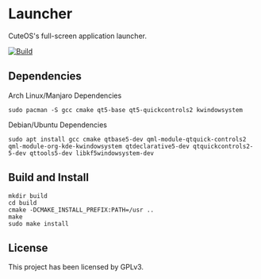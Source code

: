 # Launcher

CuteOS's full-screen application launcher.

[![Build](https://github.com/Cute-OS/launcher/actions/workflows/build.yml/badge.svg)](https://github.com/Cute-OS/launcher/actions/workflows/build.yml)

## Dependencies
Arch Linux/Manjaro Dependencies
```shell
sudo pacman -S gcc cmake qt5-base qt5-quickcontrols2 kwindowsystem
```
Debian/Ubuntu Dependencies
```shell
sudo apt install gcc cmake qtbase5-dev qml-module-qtquick-controls2 qml-module-org-kde-kwindowsystem qtdeclarative5-dev qtquickcontrols2-5-dev qttools5-dev libkf5windowsystem-dev
```

## Build and Install

```
mkdir build
cd build
cmake -DCMAKE_INSTALL_PREFIX:PATH=/usr ..
make
sudo make install
```

## License

This project has been licensed by GPLv3.
